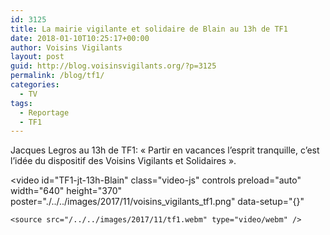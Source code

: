 ```yaml
---
id: 3125
title: La mairie vigilante et solidaire de Blain au 13h de TF1
date: 2018-01-10T10:25:17+00:00
author: Voisins Vigilants
layout: post
guid: http://blog.voisinsvigilants.org/?p=3125
permalink: /blog/tf1/    
categories:
  - TV
tags:
  - Reportage
  - TF1
---
```

Jacques Legros au 13h de TF1: &laquo;&nbsp;Partir en vacances l&rsquo;esprit tranquille, c&rsquo;est l&rsquo;idée du dispositif des Voisins Vigilants et Solidaires&nbsp;&raquo;. 
  

<video
    id="TF1-jt-13h-Blain"
    class="video-js"
    controls
    preload="auto"
    width="640"
    height="370"
    poster="./../../images/2017/11/voisins_vigilants_tf1.png"
    data-setup="{}"
  >
    <source src="/../../images/2017/11/tf1.webm" type="video/webm" />    
</video>
